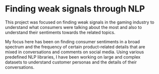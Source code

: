 # Finding weak signals through NLP
This project was focused on finding weak signals in the gaming industry to understand what consumers were talking about the most and also to understand their sentiments towards the related topics.

My focus here has been on finding consumer sentiments in a broad spectrum and the frequency of certain product-related details that are mixed in conversations and comments on social media. Using various predefined NLP libraries, I have been working on large and complex datasets to understand customer personas and the details of their conversations.
